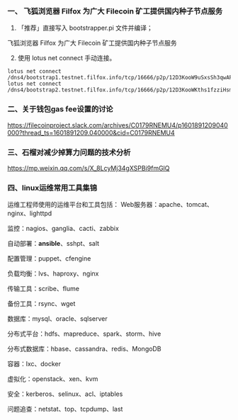 ### 一、 飞狐浏览器 Filfox 为广大 Filecoin 矿工提供国内种子节点服务
1. 「推荐」直接写入 bootstrapper.pi 文件并编译；

飞狐浏览器 Filfox 为广大 Filecoin 矿工提供国内种子节点服务

2. 使用 lotus net connect 手动连接。

```
lotus net connect /dns4/bootstrap1.testnet.filfox.info/tcp/16666/p2p/12D3KooW9uSxsSh3qwAPxSwwRDVqTTPg8HTBthujVYFXy7Dizb6Q
lotus net connect /dns4/bootstrap2.testnet.filfox.info/tcp/16666/p2p/12D3KooWKths1fzziHsmeMdTdV7dgB9DzoeiGVSwcW2HCygztH9e
```
### 二、关于钱包gas fee设置的讨论
https://filecoinproject.slack.com/archives/C0179RNEMU4/p1601891209040000?thread_ts=1601891209.040000&cid=C0179RNEMU4

### 三、石榴对减少掉算力问题的技术分析
https://mp.weixin.qq.com/s/X_8LcyMj34gXSPBi9fmGlQ

### 四、linux运维常用工具集锦
运维工程师使用的运维平台和工具包括：
Web服务器：apache、tomcat、nginx、lighttpd

监控：nagios、ganglia、cacti、zabbix

自动部署：**ansible**、sshpt、salt

配置管理：puppet、cfengine

负载均衡：lvs、haproxy、nginx

传输工具：scribe、flume

备份工具：rsync、wget

数据库：mysql、oracle、sqlserver

分布式平台：hdfs、mapreduce、spark、storm、hive

分布式数据库：hbase、cassandra、redis、MongoDB

容器：lxc、docker

虚拟化：openstack、xen、kvm

安全：kerberos、selinux、acl、iptables

问题追查：netstat、top、tcpdump、last

